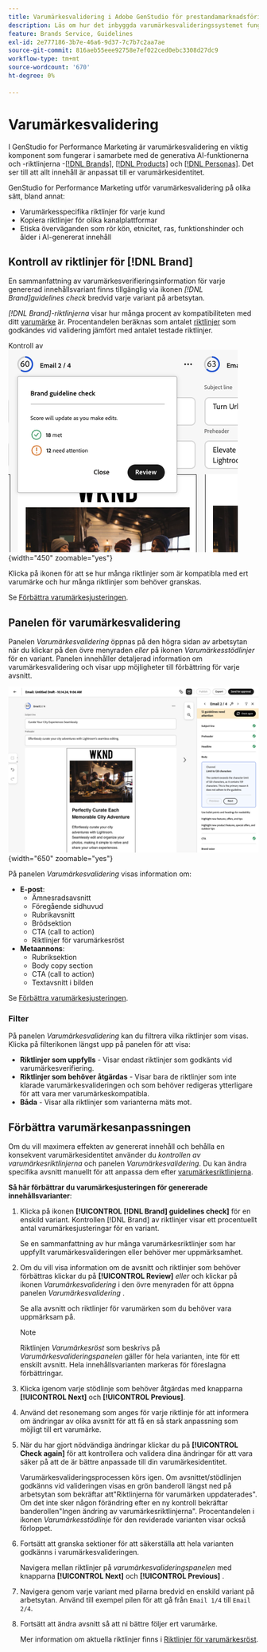 ```yaml
---
title: Varumärkesvalidering i Adobe GenStudio för prestandamarknadsföring
description: Läs om hur det inbyggda varumärkesvalideringssystemet fungerar i GenStudio för Performance Marketing.
feature: Brands Service, Guidelines
exl-id: 2e777186-3b7e-46a6-9d37-7c7b7c2aa7ae
source-git-commit: 816aeb55eee92758e7ef022ced0ebc3308d27dc9
workflow-type: tm+mt
source-wordcount: '670'
ht-degree: 0%

---
```


# Varumärkesvalidering

I GenStudio for Performance Marketing är varumärkesvalidering en viktig komponent som fungerar i samarbete med de generativa AI-funktionerna och -riktlinjerna -[[!DNL Brands]](/help/user-guide/guidelines/brands.md), [[!DNL Products]](/help/user-guide/guidelines/products.md) och [[!DNL Personas]](/help/user-guide/guidelines/personas.md). Det ser till att allt innehåll är anpassat till er varumärkesidentitet.

GenStudio for Performance Marketing utför varumärkesvalidering på olika sätt, bland annat:

* Varumärkesspecifika riktlinjer för varje kund
* Kopiera riktlinjer för olika kanalplattformar
* Etiska överväganden som rör kön, etnicitet, ras, funktionshinder och ålder i AI-genererat innehåll

## Kontroll av riktlinjer för [!DNL Brand]

En sammanfattning av varumärkesverifieringsinformation för varje genererad innehållsvariant finns tillgänglig via ikonen _[!DNL Brand]guidelines check_ bredvid varje variant på arbetsytan.

_[!DNL Brand]-riktlinjerna_ visar hur många procent av kompatibiliteten med ditt [varumärke](brands.md) är. Procentandelen beräknas som antalet [riktlinjer](overview.md) som godkändes vid validering jämfört med antalet testade riktlinjer.

Kontroll av ![[!DNL Brand]-riktlinjer ](/help/assets/brand-guidelines-check.png){width="450" zoomable="yes"}

Klicka på ikonen för att se hur många riktlinjer som är kompatibla med ert varumärke och hur många riktlinjer som behöver granskas.

Se [Förbättra varumärkesjusteringen](#improve-brand-alignment).

## Panelen för varumärkesvalidering

Panelen _Varumärkesvalidering_ öppnas på den högra sidan av arbetsytan när du klickar på den övre menyraden _eller_ på ikonen _Varumärkesstödlinjer_ för en variant. Panelen innehåller detaljerad information om varumärkesvalidering och visar upp möjligheter till förbättring för varje avsnitt.

![[!DNL Brand] valideringspanel](/help/assets/brand-validation-panel.png){width="650" zoomable="yes"}

På panelen _Varumärkesvalidering_ visas information om:

* **E-post**:
   * Ämnesradsavsnitt
   * Föregående sidhuvud
   * Rubrikavsnitt
   * Brödsektion
   * CTA (call to action)
   * Riktlinjer för varumärkesröst
* **Metaannons**:
   * Rubriksektion
   * Body copy section
   * CTA (call to action)
   * Textavsnitt i bilden

Se [Förbättra varumärkesjusteringen](#improve-brand-alignment).

### Filter

På panelen _Varumärkesvalidering_ kan du filtrera vilka riktlinjer som visas. Klicka på filterikonen längst upp på panelen för att visa:

* **Riktlinjer som uppfylls** - Visar endast riktlinjer som godkänts vid varumärkesverifiering.
* **Riktlinjer som behöver åtgärdas** - Visar bara de riktlinjer som inte klarade varumärkesvalideringen och som behöver redigeras ytterligare för att vara mer varumärkeskompatibla.
* **Båda** - Visar alla riktlinjer som varianterna mäts mot.

## Förbättra varumärkesanpassningen

Om du vill maximera effekten av genererat innehåll och behålla en konsekvent varumärkesidentitet använder du _kontrollen av varumärkesriktlinjerna_ och panelen _Varumärkesvalidering_. Du kan ändra specifika avsnitt manuellt för att anpassa dem efter [varumärkesriktlinjerna](brands.md).

**Så här förbättrar du varumärkesjusteringen för genererade innehållsvarianter**:

1. Klicka på ikonen **[!UICONTROL [!DNL Brand] guidelines check]** för en enskild variant. Kontrollen [!DNL Brand] av riktlinjer visar ett procentuellt antal varumärkesjusteringar för en variant.

   Se en sammanfattning av hur många varumärkesriktlinjer som har uppfyllt varumärkesvalideringen eller behöver mer uppmärksamhet.

1. Om du vill visa information om de avsnitt och riktlinjer som behöver förbättras klickar du på **[!UICONTROL Review]** _eller_ och klickar på ikonen _Varumärkesvalidering_ i den övre menyraden för att öppna panelen _Varumärkesvalidering_ .

   Se alla avsnitt och riktlinjer för varumärken som du behöver vara uppmärksam på.

   >[!NOTE]
   >
   > Riktlinjen _Varumärkesröst_ som beskrivs på _Varumärkesvalideringspanelen_ gäller för hela varianten, inte för ett enskilt avsnitt. Hela innehållsvarianten markeras för föreslagna förbättringar.

1. Klicka igenom varje stödlinje som behöver åtgärdas med knapparna **[!UICONTROL Next]** och **[!UICONTROL Previous]**.

1. Använd det resonemang som anges för varje riktlinje för att informera om ändringar av olika avsnitt för att få en så stark anpassning som möjligt till ert varumärke.


1. När du har gjort nödvändiga ändringar klickar du på **[!UICONTROL Check again]** för att kontrollera och validera dina ändringar för att vara säker på att de är bättre anpassade till din varumärkesidentitet.

   Varumärkesvalideringsprocessen körs igen. Om avsnittet/stödlinjen godkänns vid valideringen visas en grön banderoll längst ned på arbetsytan som bekräftar att&quot;Riktlinjerna för varumärken uppdaterades&quot;. Om det inte sker någon förändring efter en ny kontroll bekräftar banderollen&quot;Ingen ändring av varumärkesriktlinjerna&quot;. Procentandelen i ikonen _Varumärkesstödlinje_ för den reviderade varianten visar också förloppet.

1. Fortsätt att granska sektioner för att säkerställa att hela varianten godkänns i varumärkesvalideringen.

   Navigera mellan riktlinjer på _varumärkesvalideringspanelen_ med knapparna **[!UICONTROL Next]** och **[!UICONTROL Previous]** .

1. Navigera genom varje variant med pilarna bredvid en enskild variant på arbetsytan. Använd till exempel pilen för att gå från `Email 1/4` till `Email 2/4`.
1. Fortsätt att ändra avsnitt så att ni bättre följer ert varumärke.

   Mer information om aktuella riktlinjer finns i [Riktlinjer för varumärkesröst](/help/user-guide/guidelines/brands.md#brand-voice-guidelines).
